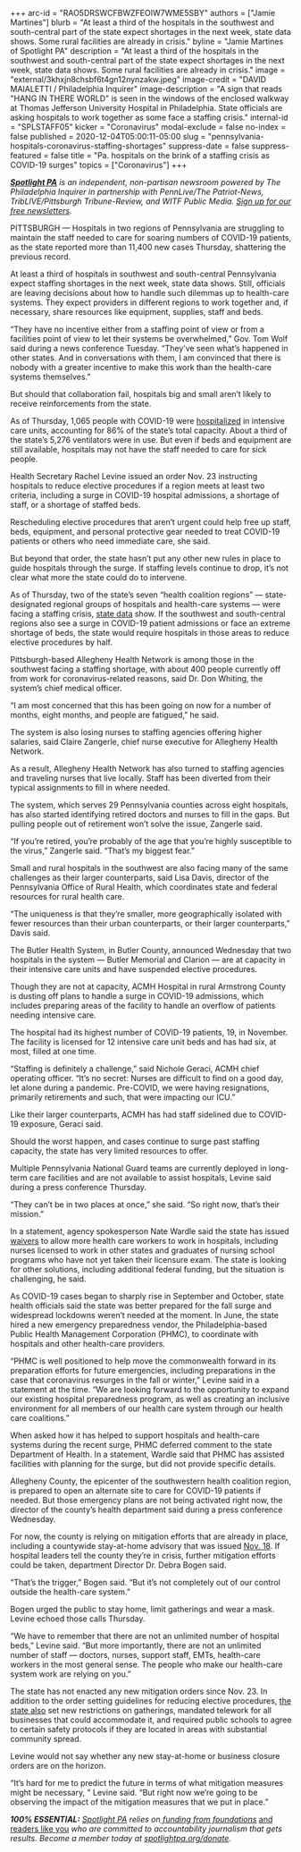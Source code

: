+++
arc-id = "RAO5DRSWCFBWZFEOIW7WME5SBY"
authors = ["Jamie Martines"]
blurb = "At least a third of the hospitals in the southwest and south-central part of the state expect shortages in the next week, state data shows. Some rural facilities are already in crisis."
byline = "Jamie Martines of Spotlight PA"
description = "At least a third of the hospitals in the southwest and south-central part of the state expect shortages in the next week, state data shows. Some rural facilities are already in crisis."
image = "external/3khxjn8chsbf6t4gn12nynzakw.jpeg"
image-credit = "DAVID MAIALETTI / Philadelphia Inquirer"
image-description = "A sign that reads \"HANG IN THERE WORLD\" is seen in the windows of the enclosed walkway at Thomas Jefferson University Hospital in Philadelphia. State officials are asking hospitals to work together as some face a staffing crisis."
internal-id = "SPLSTAFF05"
kicker = "Coronavirus"
modal-exclude = false
no-index = false
published = 2020-12-04T05:00:11-05:00
slug = "pennsylvania-hospitals-coronavirus-staffing-shortages"
suppress-date = false
suppress-featured = false
title = "Pa. hospitals on the brink of a staffing crisis as COVID-19 surges"
topics = ["Coronavirus"]
+++

<a href="https://www.spotlightpa.org/"><i><b>Spotlight PA</b></i></a><i> is an independent, non-partisan newsroom powered by The Philadelphia Inquirer in partnership with PennLive/The Patriot-News, TribLIVE/Pittsburgh Tribune-Review, and WITF Public Media. </i><a href="https://www.spotlightpa.org/newsletters"><i>Sign up for our free newsletters</i></a><i>.</i>

PITTSBURGH — Hospitals in two regions of Pennsylvania are struggling to maintain the staff needed to care for soaring numbers of COVID-19 patients, as the state reported more than 11,400 new cases Thursday, shattering the previous record.

At least a third of hospitals in southwest and south-central Pennsylvania expect staffing shortages in the next week, state data shows. Still, officials are leaving decisions about how to handle such dilemmas up to health-care systems. They expect providers in different regions to work together and, if necessary, share resources like equipment, supplies, staff and beds.

“They have no incentive either from a staffing point of view or from a facilities point of view to let their systems be overwhelmed,” Gov. Tom Wolf said during a news conference Tuesday. “They’ve seen what’s happened in other states. And in conversations with them, I am convinced that there is nobody with a greater incentive to make this work than the health-care systems themselves.”

But should that collaboration fail, hospitals big and small aren’t likely to receive reinforcements from the state.

As of Thursday, 1,065 people with COVID-19 were <a href="https://www.health.pa.gov/topics/disease/coronavirus/Pages/Cases.aspx">hospitalized</a> in intensive care units, accounting for 86% of the state’s total capacity. About a third of the state’s 5,276 ventilators were in use. But even if beds and equipment are still available, hospitals may not have the staff needed to care for sick people.

Health Secretary Rachel Levine issued an order Nov. 23 instructing hospitals to reduce elective procedures if a region meets at least two criteria, including a surge in COVID-19 hospital admissions, a shortage of staff, or a shortage of staffed beds.

<script src="https://www.spotlightpa.org/embed.js" async></script><div data-spl-embed-version="1" data-spl-src="https://www.spotlightpa.org/embeds/newsletter-covid/"></div>

Rescheduling elective procedures that aren’t urgent could help free up staff, beds, equipment, and personal protective gear needed to treat COVID-19 patients or others who need immediate care, she said.

But beyond that order, the state hasn’t put any other new rules in place to guide hospitals through the surge. If staffing levels continue to drop, it’s not clear what more the state could do to intervene.

As of Thursday, two of the state’s seven “health coalition regions” — state-designated regional groups of hospitals and health-care systems — were facing a staffing crisis, <a href="https://www.health.pa.gov/topics/disease/coronavirus/Pages/Cases.aspx">state data</a> show. If the southwest and south-central regions also see a surge in COVID-19 patient admissions or face an extreme shortage of beds, the state would require hospitals in those areas to reduce elective procedures by half.

Pittsburgh-based Allegheny Health Network is among those in the southwest facing a staffing shortage, with about 400 people currently off from work for coronavirus-related reasons, said Dr. Don Whiting, the system’s chief medical officer.

“I am most concerned that this has been going on now for a number of months, eight months, and people are fatigued,” he said.

The system is also losing nurses to staffing agencies offering higher salaries, said Claire Zangerle, chief nurse executive for Allegheny Health Network.

As a result, Allegheny Health Network has also turned to staffing agencies and traveling nurses that live locally. Staff has been diverted from their typical assignments to fill in where needed.

The system, which serves 29 Pennsylvania counties across eight hospitals, has also started identifying retired doctors and nurses to fill in the gaps. But pulling people out of retirement won’t solve the issue, Zangerle said.

“If you’re retired, you’re probably of the age that you’re highly susceptible to the virus,” Zangerle said. “That’s my biggest fear.”

Small and rural hospitals in the southwest are also facing many of the same challenges as their larger counterparts, said Lisa Davis, director of the Pennsylvania Office of Rural Health, which coordinates state and federal resources for rural health care.

“The uniqueness is that they’re smaller, more geographically isolated with fewer resources than their urban counterparts, or their larger counterparts,” Davis said.

The Butler Health System, in Butler County, announced Wednesday that two hospitals in the system — Butler Memorial and Clarion — are at capacity in their intensive care units and have suspended elective procedures.

Though they are not at capacity, ACMH Hospital in rural Armstrong County is dusting off plans to handle a surge in COVID-19 admissions, which includes preparing areas of the facility to handle an overflow of patients needing intensive care.

The hospital had its highest number of COVID-19 patients, 19, in November. The facility is licensed for 12 intensive care unit beds and has had six, at most, filled at one time.

“Staffing is definitely a challenge,” said Nichole Geraci, ACMH chief operating officer. “It’s no secret: Nurses are difficult to find on a good day, let alone during a pandemic. Pre-COVID, we were having resignations, primarily retirements and such, that were impacting our ICU.”

Like their larger counterparts, ACMH has had staff sidelined due to COVID-19 exposure, Geraci said.

Should the worst happen, and cases continue to surge past staffing capacity, the state has very limited resources to offer.

Multiple Pennsylvania National Guard teams are currently deployed in long-term care facilities and are not available to assist hospitals, Levine said during a press conference Thursday.

“They can’t be in two places at once,” she said. “So right now, that’s their mission.”

In a statement, agency spokesperson Nate Wardle said the state has issued <a href="https://www.dos.pa.gov/Pages/COVID-19-Waivers.aspx">waivers</a> to allow more health care workers to work in hospitals, including nurses licensed to work in other states and graduates of nursing school programs who have not yet taken their licensure exam. The state is looking for other solutions, including additional federal funding, but the situation is challenging, he said.

As COVID-19 cases began to sharply rise in September and October, state health officials said the state was better prepared for the fall surge and widespread lockdowns weren’t needed at the moment. In June, the state hired a new emergency preparedness vendor, the Philadelphia-based Public Health Management Corporation (PHMC), to coordinate with hospitals and other health-care providers.

“PHMC is well positioned to help move the commonwealth forward in its preparation efforts for future emergencies, including preparations in the case that coronavirus resurges in the fall or winter,” Levine said in a statement at the time. “We are looking forward to the opportunity to expand our existing hospital preparedness program, as well as creating an inclusive environment for all members of our health care system through our health care coalitions.”

When asked how it has helped to support hospitals and health-care systems during the recent surge, PHMC deferred comment to the state Department of Health. In a statement, Wardle said that PHMC has assisted facilities with planning for the surge, but did not provide specific details.

Allegheny County, the epicenter of the southwestern health coalition region, is prepared to open an alternate site to care for COVID-19 patients if needed. But those emergency plans are not being activated right now, the director of the county’s health department said during a press conference Wednesday.

<script src="https://www.spotlightpa.org/embed.js" async></script><div data-spl-embed-version="1" data-spl-src="https://www.spotlightpa.org/embeds/donate/?teaser_text=Spotlight%20PA%20provides%20essential%2C%20public-service%20journalism%20thanks%20to%20readers%20like%20you.%20%3Cb%3EBecome%20a%20member%20today%20with%20a%20gift%20of%20%2415%2Fmonth%20or%20more%20and%20receive%20our%20exclusive%20Pennsylvania%20tote%20bag.%3C%2Fb%3E&cta_text=YES%2C%20COUNT%20ME%20IN&eyebrow_text=BECOME%20A%20MEMBER"></div>

For now, the county is relying on mitigation efforts that are already in place, including a countywide stay-at-home advisory that was issued <a href="https://web.archive.org/20201118230348/https://www.alleghenycounty.us/uploadedFiles/Allegheny_Home/Health_Department/Resources/COVID-19/Docs/COVID-19%20Related%20Stay-at-Home%20and%20Stop%20Social%20Gatherings%20Advisory.pdf">Nov. 18</a>. If hospital leaders tell the county they’re in crisis, further mitigation efforts could be taken, department Director Dr. Debra Bogen said.

“That’s the trigger,” Bogen said. “But it’s not completely out of our control outside the health-care system.”

Bogen urged the public to stay home, limit gatherings and wear a mask. Levine echoed those calls Thursday.

“We have to remember that there are not an unlimited number of hospital beds,” Levine said. “But more importantly, there are not an unlimited number of staff — doctors, nurses, support staff, EMTs, health-care workers in the most general sense. The people who make our health-care system work are relying on you.”

The state has not enacted any new mitigation orders since Nov. 23. In addition to the order setting guidelines for reducing elective procedures, <a href="https://web.archive.org/web/20230117043024/https://www.governor.pa.gov/newsroom/as-covid-19-cases-reach-critical-levels-wolf-admin-announces-new-mitigation-efforts/">the state also</a> set new restrictions on gatherings, mandated telework for all businesses that could accommodate it, and required public schools to agree to certain safety protocols if they are located in areas with substantial community spread.

Levine would not say whether any new stay-at-home or business closure orders are on the horizon.

“It’s hard for me to predict the future in terms of what mitigation measures might be necessary, " Levine said. “But right now we’re going to be observing the impact of the mitigation measures that we put in place.”

<i><b>100% ESSENTIAL:</b></i><i> </i><a href="https://www.spotlightpa.org/"><i>Spotlight PA</i></a><i> relies on</i><a href="https://www.spotlightpa.org/support"><i> funding from foundations</i></a><i> </i><a href="https://www.spotlightpa.org/support">and readers like you</a><i> who are committed to accountability journalism that gets results. Become a member today at </i><a href="/donate?campaign=701Dn000000YgovIAC"><i>spotlightpa.org/donate</i></a><i>.</i>
